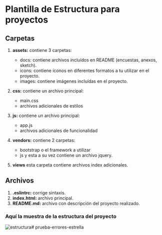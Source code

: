 # Plantilla de Estructura para proyectos

## Carpetas
  1. **assets:** contiene 3 carpetas:
      - docs: contiene archivos incluídos en README (encuestas, anexos, sketch).
      - icons: contiene íconos en diferentes formatos a tu utilizar en el proyecto.
      - images: contiene imágenes incluídas en el proyecto.

  2. **css:** contiene un archivo principal:
      - main.css
      - archivos adicionales de estilos

  3. **js:** contiene un archivo principal: 
      - app.js
      - archivos adicionales de funcionalidad

  4. **vendors:** contiene 2 carpetas: 
      - bootstrap o el framework a utilizar
      - js y esta a su vez contiene un archivo jquery.
    
  5. **views** esta carpeta contiene archivos index adicionales.

## Archivos 
1. **.eslintrc:** corrige sintaxis.
2. **index.html:** archivo principal.
3. **README.md:** archivo con descripción del proyecto realizado.

### Aquí la muestra de la estructura del proyecto
![estructura](assets/docs/estructura-archivos.png "estructura")# prueba-errores-estrella

